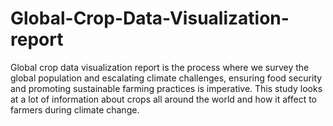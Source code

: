 # Global-Crop-Data-Visualization-report
Global crop data visualization report is the process where we survey the global population and escalating climate challenges, ensuring food security and promoting sustainable farming practices is imperative. This study looks at a lot of information about crops all around the world and how it affect to farmers during climate change.
